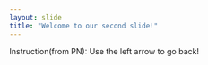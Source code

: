 ```yaml
---
layout: slide
title: "Welcome to our second slide!"
---
```

Instruction(from PN):
Use the left arrow to go back!
